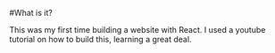#What is it? 

This was my first time building a website with React. I used a youtube tutorial on how to build this, learning a great deal.